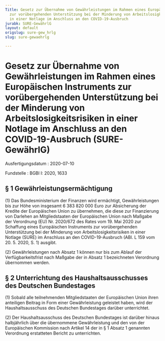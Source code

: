```yaml
---
Title: Gesetz zur Übernahme von Gewährleistungen im Rahmen eines Europäischen Instruments
  zur vorübergehenden Unterstützung bei der Minderung von Arbeitslosigkeitsrisiken
  in einer Notlage im Anschluss an den COVID-19-Ausbruch
jurabk: SURE-GewährlG
layout: default
origslug: sure-gew_hrlg
slug: sure-gewaehrlg

---
```


# Gesetz zur Übernahme von Gewährleistungen im Rahmen eines Europäischen Instruments zur vorübergehenden Unterstützung bei der Minderung von Arbeitslosigkeitsrisiken in einer Notlage im Anschluss an den COVID-19-Ausbruch (SURE-GewährlG)

Ausfertigungsdatum
:   2020-07-10

Fundstelle
:   BGBl I: 2020, 1633


## § 1 Gewährleistungsermächtigung

(1) Das Bundesministerium der Finanzen wird ermächtigt,
Gewährleistungen bis zur Höhe von insgesamt 6 383 820 000 Euro zur
Absicherung der Kredite der Europäischen Union zu übernehmen, die
diese zur Finanzierung von Darlehen an Mitgliedstaaten der
Europäischen Union nach Maßgabe der Verordnung (EU) Nr. 2020/672 des
Rates vom 19. Mai 2020 zur Schaffung eines Europäischen Instruments
zur vorübergehenden Unterstützung bei der Minderung von
Arbeitslosigkeitsrisiken in einer Notlage (SURE) im Anschluss an den
COVID-19-Ausbruch (ABl. L 159 vom 20. 5. 2020, S. 1) ausgibt.

(2) Gewährleistungen nach Absatz 1 können nur bis zum Ablauf der
Verfügbarkeitsfrist nach Maßgabe der in Absatz 1 bezeichneten
Verordnung übernommen werden.


## § 2 Unterrichtung des Haushaltsausschusses des Deutschen Bundestages

(1) Sobald alle teilnehmenden Mitgliedstaaten der Europäischen Union
ihren anteiligen Beitrag in Form einer Gewährleistung geleistet haben,
wird der Haushaltsausschuss des Deutschen Bundestages darüber
unterrichtet.

(2) Der Haushaltsausschuss des Deutschen Bundestages ist darüber
hinaus halbjährlich über die übernommene Gewährleistung und den von
der Europäischen Kommission nach Artikel 14 der in § 1 Absatz 1
genannten Verordnung erstatteten Bericht zu unterrichten.

